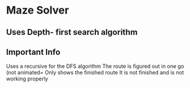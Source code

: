 # Maze Solver

## Uses Depth- first search algorithm

## Important Info
Uses a recursive for the DFS algorithm
The route is figured out in one go (not animated=
Only shows the finished route
It is not finished and is not working properly
